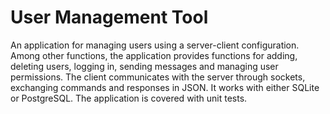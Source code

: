 <h1>User Management Tool</h1>

An application for managing users using a server-client configuration.  Among other functions, the application provides functions for adding, deleting users, logging in, sending messages and managing user permissions. The client communicates with the server through sockets, exchanging commands and responses in JSON. It works with either SQLite or PostgreSQL. The application is covered with unit tests.